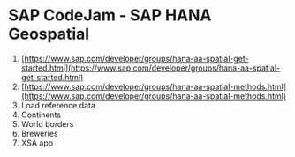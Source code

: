 # SAP CodeJam - SAP HANA Geospatial

1. [https://www.sap.com/developer/groups/hana-aa-spatial-get-started.html](https://www.sap.com/developer/groups/hana-aa-spatial-get-started.html)
2. [https://www.sap.com/developer/groups/hana-aa-spatial-methods.html](https://www.sap.com/developer/groups/hana-aa-spatial-methods.html)
2. Load reference data
3. Continents
4. World borders
5. Breweries
6. XSA app
